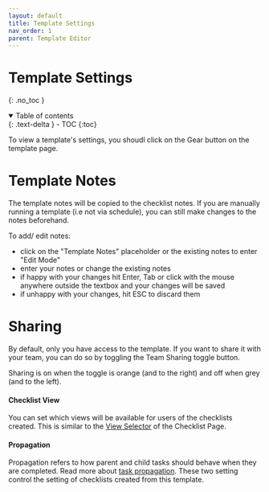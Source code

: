 ```yaml
---
layout: default
title: Template Settings
nav_order: 1
parent: Template Editor
---
```

# Template Settings
{: .no_toc }

<details open markdown="block">
  <summary>
    Table of contents
  </summary>
  {: .text-delta }
- TOC
{:toc}
</details>


To view a template's settings, you shoudl click on the Gear button on the template page.

# Template Notes
The template notes will be copied to the checklist notes. If you are manually running a template (i.e not via schedule), you can still make changes to the notes beforehand.

To add/ edit notes:
* click on the "Template Notes" placeholder or the existing notes to enter "Edit Mode"
* enter your notes or change the existing notes
* if happy with your changes hit Enter, Tab or click with the mouse anywhere outside the textbox and your changes will be saved
* if unhappy with your changes, hit ESC to discard them

# Sharing
By default, only you have access to the template. If you want to share it with your team, you can do so by toggling the Team Sharing toggle button.

Sharing is on when the toggle is orange (and to the right) and off when grey (and to the left).

#### Checklist View
You can set which views will be available for users of the checklists created. This is similar to the [View Selector](/checklists/checklists/#checklist-view-selector) of the Checklist Page.

#### Propagation
Propagation refers to how parent and child tasks should behave when they are completed. Read more about [task propagation](/checklists/form-view/#propagation). These two setting control the setting of checklists created from this template.